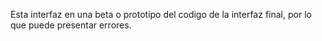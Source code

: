 Esta interfaz en una beta o prototipo del codigo de la interfaz final, por lo que puede presentar errores.